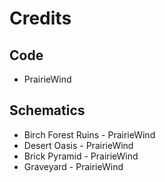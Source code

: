 Credits
=======

Code
----
* PrairieWind

Schematics
----------
* Birch Forest Ruins - PrairieWind
* Desert Oasis - PrairieWind
* Brick Pyramid - PrairieWind
* Graveyard - PrairieWind